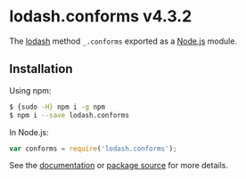 # lodash.conforms v4.3.2

The [lodash](https://lodash.com/) method `_.conforms` exported as a [Node.js](https://nodejs.org/) module.

## Installation

Using npm:
```bash
$ {sudo -H} npm i -g npm
$ npm i --save lodash.conforms
```

In Node.js:
```js
var conforms = require('lodash.conforms');
```

See the [documentation](https://lodash.com/docs#conforms) or [package source](https://github.com/lodash/lodash/blob/4.3.2-npm-packages/lodash.conforms) for more details.
